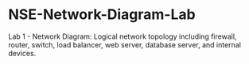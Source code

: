 # NSE-Network-Diagram-Lab
Lab 1 - Network Diagram: Logical network topology including firewall, router, switch, load balancer, web server, database server, and internal devices.
